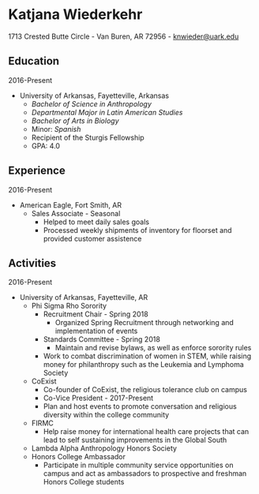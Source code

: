 **Katjana Wiederkehr**
====================== 

1713 Crested Butte Circle - Van Buren, AR 72956 - knwieder@uark.edu

**Education**
-------------

2016-Present
  * University of Arkansas, Fayetteville, Arkansas
    * *Bachelor of Science in Anthropology*
	* *Departmental Major in Latin American Studies*
    * *Bachelor of Arts in Biology*
    * Minor: *Spanish*
    * Recipient of the Sturgis Fellowship
    * GPA: 4.0

**Experience**
--------------

2016-Present
  * American Eagle, Fort Smith, AR
    * Sales Associate - Seasonal
      * Helped to meet daily sales goals
      * Processed weekly shipments of inventory for floorset and provided customer assistence

**Activities**
--------------

2016-Present
 * University of Arkansas, Fayetteville, AR
   * Phi Sigma Rho Sorority
     * Recruitment Chair - Spring 2018
       * Organized Spring Recruitment through networking and implementation of events
     * Standards Committee - Spring 2018
       * Maintain and revise bylaws, as well as enforce sorority rules
     * Work to combat discrimination of women in STEM, while raising money for philanthropy such as the Leukemia and Lymphoma Society
   * CoExist
     * Co-founder of CoExist, the religious tolerance club on campus
     * Co-Vice President - 2017-Present
     * Plan and host events to promote conversation and religious diversity within the college community
   * FIRMC
     * Help raise money for international health care projects that can lead to self sustaining improvements in the Global South
   * Lambda Alpha Anthropology Honors Society
   * Honors College Ambassador 
     * Participate in multiple community service opportunities on campus and act as ambassadors to prospective and freshman Honors College students 
